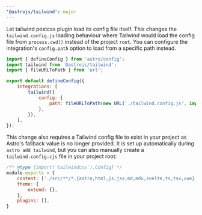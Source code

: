 ```yaml
---
'@astrojs/tailwind': major
---
```


Let tailwind postcss plugin load its config file itself. This changes the `tailwind.config.js` loading behaviour where Tailwind would load the config file from `process.cwd()` instead of the project `root`. You can configure the integration's `config.path` option to load from a specific path instead.

```js
import { defineConfig } from 'astro/config';
import tailwind from '@astrojs/tailwind';
import { fileURLToPath } from 'url';

export default defineConfig({
	integrations: [
		tailwind({
			config: {
				path: fileURLToPath(new URL('./tailwind.config.js', import.meta.url)),
			},
		}),
	],
});
```

This change also requires a Tailwind config file to exist in your project as Astro's fallback value is no longer provided. It is set up automatically during `astro add tailwind`, but you can also manually create a `tailwind.config.cjs` file in your project root:

```js
/** @type {import('tailwindcss').Config} */
module.exports = {
	content: ['./src/**/*.{astro,html,js,jsx,md,mdx,svelte,ts,tsx,vue}'],
	theme: {
		extend: {},
	},
	plugins: [],
}
```
